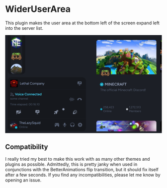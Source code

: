 # WiderUserArea

This plugin makes the user area at the bottom left of the screen expand left into the server list.

![Preview](./images/preview.png)

## Compatibility

I really tried my best to make this work with as many other themes and plugins as possible. Admittedly, this is pretty janky when used in conjunctions with the BetterAnimations flip transition, but it should fix itself after a few seconds. If you find any incompatibilities, please let me know by opening an issue.